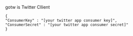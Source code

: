 gotw is Twitter Cllient 

```json:.credential
{
"ConsumerKey" : "[your twitter app consumer key]",
"ConsumerSecret" : "[your twitter app consumer secret]"
}
```
